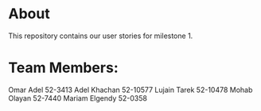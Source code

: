 # About
This repository contains our user stories for milestone 1.

# Team Members:
Omar Adel 52-3413
Adel Khachan 52-10577
Lujain Tarek 52-10478
Mohab Olayan 52-7440
Mariam Elgendy 52-0358
